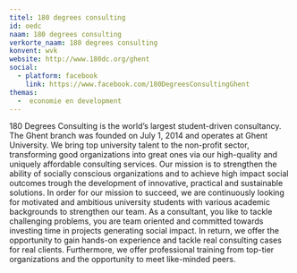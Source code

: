 ```yaml
---
titel: 180 degrees consulting 
id: oedc
naam: 180 degrees consulting 
verkorte_naam: 180 degrees consulting 
konvent: wvk
website: http://www.180dc.org/ghent
social:
  - platform: facebook
    link: https://www.facebook.com/180DegreesConsultingGhent
themas:
  -  economie en development
---
```


180 Degrees Consulting is the world’s largest student-driven consultancy. The Ghent branch was founded on July 1, 2014 and operates at Ghent University. We bring top university talent to the non-profit sector, transforming good organizations into great ones via our high-quality and uniquely affordable consulting services. Our mission is to strengthen the ability of socially conscious organizations and to achieve high impact social outcomes trough the development of innovative, practical and sustainable solutions.
In order for our mission to succeed, we are continuously looking for motivated and ambitious university students with various academic backgrounds to strengthen our team. As a consultant, you like to tackle challenging problems, you are team oriented and committed towards investing time in projects generating social impact. In return, we offer the opportunity to gain hands-on experience and tackle real consulting cases for real clients. Furthermore, we offer professional training from top-tier organizations and the opportunity to meet like-minded peers.
